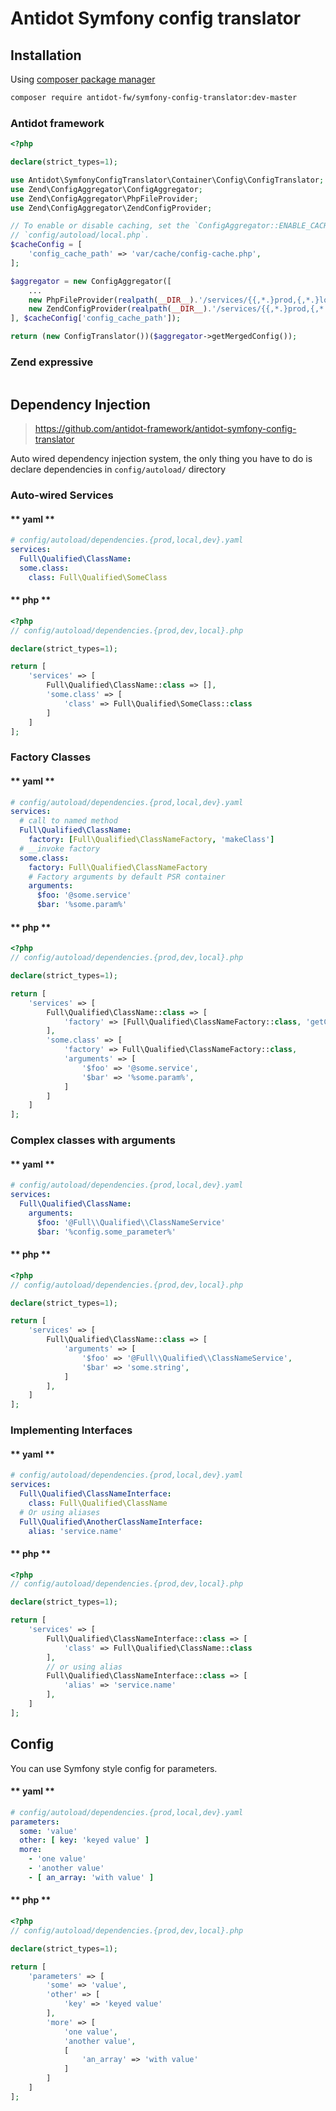 # Antidot Symfony config translator

## Installation

Using [composer package manager](https://getcomposer.org/download/)

````bash
composer require antidot-fw/symfony-config-translator:dev-master
````

### Antidot framework

````php
<?php

declare(strict_types=1);

use Antidot\SymfonyConfigTranslator\Container\Config\ConfigTranslator;
use Zend\ConfigAggregator\ConfigAggregator;
use Zend\ConfigAggregator\PhpFileProvider;
use Zend\ConfigAggregator\ZendConfigProvider;

// To enable or disable caching, set the `ConfigAggregator::ENABLE_CACHE` boolean in
// `config/autoload/local.php`.
$cacheConfig = [
    'config_cache_path' => 'var/cache/config-cache.php',
];

$aggregator = new ConfigAggregator([
    ...
    new PhpFileProvider(realpath(__DIR__).'/services/{{,*.}prod,{,*.}local,{,*.}dev}.php'),
    new ZendConfigProvider(realpath(__DIR__).'/services/{{,*.}prod,{,*.}local,{,*.}dev}.yaml'),
], $cacheConfig['config_cache_path']);

return (new ConfigTranslator())($aggregator->getMergedConfig());
````

### Zend expressive

````php
````

## Dependency Injection

> https://github.com/antidot-framework/antidot-symfony-config-translator

Auto wired dependency injection system, the only thing you have to do is declare dependencies in `config/autoload/` directory

### Auto-wired Services

<!-- tabs:start -->

#### ** yaml **

````yaml
# config/autoload/dependencies.{prod,local,dev}.yaml
services:
  Full\Qualified\ClassName:  
  some.class:
    class: Full\Qualified\SomeClass

````

#### ** php **

````php
<?php
// config/autoload/dependencies.{prod,dev,local}.php

declare(strict_types=1);

return [
    'services' => [
        Full\Qualified\ClassName::class => [],
        'some.class' => [
            'class' => Full\Qualified\SomeClass::class
        ]
    ]
];
````

<!-- tabs:end -->

### Factory Classes

<!-- tabs:start -->

#### ** yaml **

````yaml
# config/autoload/dependencies.{prod,local,dev}.yaml
services:
  # call to named method
  Full\Qualified\ClassName:  
    factory: [Full\Qualified\ClassNameFactory, 'makeClass']
  # __invoke factory
  some.class:  
    factory: Full\Qualified\ClassNameFactory
    # Factory arguments by default PSR container
    arguments: 
      $foo: '@some.service'
      $bar: '%some.param%'

````

#### ** php **

````php
<?php
// config/autoload/dependencies.{prod,dev,local}.php

declare(strict_types=1);

return [
    'services' => [
        Full\Qualified\ClassName::class => [
            'factory' => [Full\Qualified\ClassNameFactory::class, 'getClass']
        ],
        'some.class' => [
            'factory' => Full\Qualified\ClassNameFactory::class,
            'arguments' => [
                '$foo' => '@some.service',
                '$bar' => '%some.param%',
            ]
        ]
    ]
];
````

<!-- tabs:end -->

### Complex classes with arguments

<!-- tabs:start -->

#### ** yaml **

````yaml
# config/autoload/dependencies.{prod,local,dev}.yaml
services:
  Full\Qualified\ClassName:  
    arguments:
      $foo: '@Full\\Qualified\\ClassNameService'
      $bar: '%config.some_parameter%'

````

#### ** php **

````php
<?php
// config/autoload/dependencies.{prod,dev,local}.php

declare(strict_types=1);

return [
    'services' => [
        Full\Qualified\ClassName::class => [
            'arguments' => [
                '$foo' => '@Full\\Qualified\\ClassNameService',
                '$bar' => 'some.string',
            ]
        ],
    ]
];
````

<!-- tabs:end -->

### Implementing Interfaces

<!-- tabs:start -->

#### ** yaml **

````yaml
# config/autoload/dependencies.{prod,local,dev}.yaml
services:
  Full\Qualified\ClassNameInterface:
    class: Full\Qualified\ClassName
  # Or using aliases
  Full\Qualified\AnotherClassNameInterface:
    alias: 'service.name'
````

#### ** php **

````php
<?php
// config/autoload/dependencies.{prod,dev,local}.php

declare(strict_types=1);

return [
    'services' => [
        Full\Qualified\ClassNameInterface::class => [
            'class' => Full\Qualified\ClassName::class
        ],
        // or using alias
        Full\Qualified\ClassNameInterface::class => [
            'alias' => 'service.name'
        ],
    ]
];
````

<!-- tabs:end -->

## Config

You can use Symfony style config for parameters.

<!-- tabs:start -->

#### ** yaml **

````yaml
# config/autoload/dependencies.{prod,local,dev}.yaml
parameters:
  some: 'value'
  other: [ key: 'keyed value' ]
  more:
    - 'one value'
    - 'another value'
    - [ an_array: 'with value' ]
````

#### ** php **

````php
<?php
// config/autoload/dependencies.{prod,dev,local}.php

declare(strict_types=1);

return [
    'parameters' => [
        'some' => 'value',
        'other' => [
            'key' => 'keyed value'
        ],
        'more' => [
            'one value',
            'another value',
            [
                'an_array' => 'with value'
            ]
        ]    
    ]
];
````

<!-- tabs:end -->


